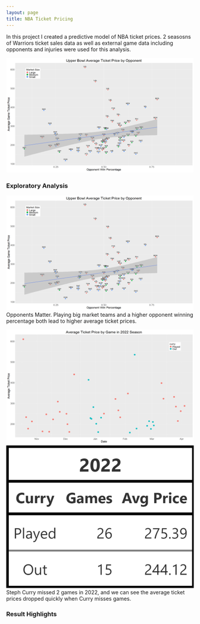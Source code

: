```yaml
---
layout: page
title: NBA Ticket Pricing
---
```

In this project I created a predictive model of NBA ticket prices. 2 seasosns of Warriors ticket sales data as well as external game data including opponents and injuries were used for this analysis.

![Image](/assets/images/opps.jpeg)

### Exploratory Analysis
![Image](/assets/images/opps.jpeg)
Opponents Matter. Playing big market teams and a higher opponent winning percentage both lead to higher average ticket prices.


![Image](/assets/images/curry_graph.jpeg)
![Image](/assets/images/curry_22.jpeg)
Steph Curry missed 2 games in 2022, and we can see the average ticket prices dropped quickly when Curry misses games.

### Result Highlights
